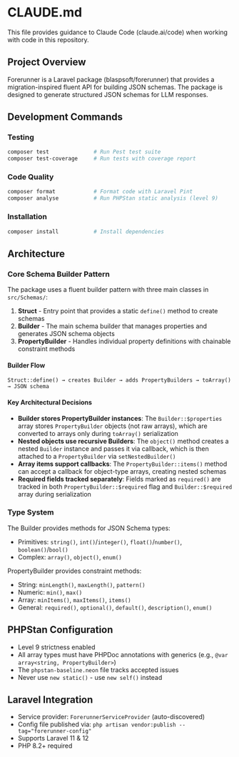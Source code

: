 # CLAUDE.md

This file provides guidance to Claude Code (claude.ai/code) when working with code in this repository.

## Project Overview

Forerunner is a Laravel package (blaspsoft/forerunner) that provides a migration-inspired fluent API for building JSON schemas. The package is designed to generate structured JSON schemas for LLM responses.

## Development Commands

### Testing
```bash
composer test              # Run Pest test suite
composer test-coverage     # Run tests with coverage report
```

### Code Quality
```bash
composer format            # Format code with Laravel Pint
composer analyse           # Run PHPStan static analysis (level 9)
```

### Installation
```bash
composer install           # Install dependencies
```

## Architecture

### Core Schema Builder Pattern

The package uses a fluent builder pattern with three main classes in `src/Schemas/`:

1. **Struct** - Entry point that provides a static `define()` method to create schemas
2. **Builder** - The main schema builder that manages properties and generates JSON schema objects
3. **PropertyBuilder** - Handles individual property definitions with chainable constraint methods

#### Builder Flow
```
Struct::define() → creates Builder → adds PropertyBuilders → toArray() → JSON schema
```

#### Key Architectural Decisions

- **Builder stores PropertyBuilder instances**: The `Builder::$properties` array stores `PropertyBuilder` objects (not raw arrays), which are converted to arrays only during `toArray()` serialization
- **Nested objects use recursive Builders**: The `object()` method creates a nested `Builder` instance and passes it via callback, which is then attached to a `PropertyBuilder` via `setNestedBuilder()`
- **Array items support callbacks**: The `PropertyBuilder::items()` method can accept a callback for object-type arrays, creating nested schemas
- **Required fields tracked separately**: Fields marked as `required()` are tracked in both `PropertyBuilder::$required` flag and `Builder::$required` array during serialization

### Type System

The Builder provides methods for JSON Schema types:
- Primitives: `string()`, `int()`/`integer()`, `float()`/`number()`, `boolean()`/`bool()`
- Complex: `array()`, `object()`, `enum()`

PropertyBuilder provides constraint methods:
- String: `minLength()`, `maxLength()`, `pattern()`
- Numeric: `min()`, `max()`
- Array: `minItems()`, `maxItems()`, `items()`
- General: `required()`, `optional()`, `default()`, `description()`, `enum()`

## PHPStan Configuration

- Level 9 strictness enabled
- All array types must have PHPDoc annotations with generics (e.g., `@var array<string, PropertyBuilder>`)
- The `phpstan-baseline.neon` file tracks accepted issues
- Never use `new static()` - use `new self()` instead

## Laravel Integration

- Service provider: `ForerunnerServiceProvider` (auto-discovered)
- Config file published via: `php artisan vendor:publish --tag="forerunner-config"`
- Supports Laravel 11 & 12
- PHP 8.2+ required
